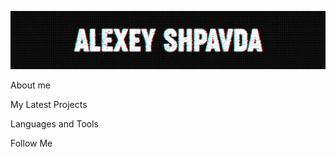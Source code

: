![Header](https://github.com/svmed2050/svmed2050/blob/main/assets/header.png)

About me

My Latest Projects

Languages and Tools

Follow Me
